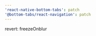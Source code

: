 ```yaml
---
'react-native-bottom-tabs': patch
'@bottom-tabs/react-navigation': patch
---
```


revert: freezeOnblur
